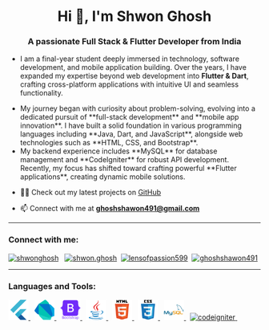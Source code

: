 <h1 align="center">Hi 👋, I'm Shwon Ghosh</h1>
<h3 align="center">A passionate Full Stack & Flutter Developer from India</h3>

- I am a final-year student deeply immersed in technology, software development, and mobile application building. Over the years, I have expanded my expertise beyond web development into **Flutter & Dart**, crafting cross-platform applications with intuitive UI and seamless functionality.

<ul> 
<li>My journey began with curiosity about problem-solving, evolving into a dedicated pursuit of **full-stack development** and **mobile app innovation**. I have built a solid foundation in various programming languages including **Java, Dart, and JavaScript**, alongside web technologies such as **HTML, CSS, and Bootstrap**.</li>  
<li>My backend experience includes **MySQL** for database management and **CodeIgniter** for robust API development. Recently, my focus has shifted toward crafting powerful **Flutter applications**, creating dynamic mobile solutions.</li>
</ul>

- 👨‍💻 Check out my latest projects on [GitHub](https://github.com/ghoshshawon?tab=repositories)

- 📫 Connect with me at **ghoshshawon491@gmail.com**

---

<h3 align="left">Connect with me:</h3>
<p align="left">
<a href="https://linkedin.com/in/shwonghosh" target="blank"><img align="center" src="https://raw.githubusercontent.com/rahuldkjain/github-profile-readme-generator/master/src/images/icons/Social/linked-in-alt.svg" alt="shwonghosh" height="30" width="40" /></a> &nbsp;
<a href="https://fb.com/shwon.ghosh" target="blank"><img align="center" src="https://raw.githubusercontent.com/rahuldkjain/github-profile-readme-generator/master/src/images/icons/Social/facebook.svg" alt="shwon.ghosh" height="30" width="40" /></a>&nbsp;
<a href="https://instagram.com/lensofpassion599" target="blank"><img align="center" src="https://raw.githubusercontent.com/rahuldkjain/github-profile-readme-generator/master/src/images/icons/Social/instagram.svg" alt="lensofpassion599" height="30" width="40" /></a>&nbsp;
<a href="https://www.hackerrank.com/ghoshshawon491" target="blank"><img align="center" src="https://raw.githubusercontent.com/rahuldkjain/github-profile-readme-generator/master/src/images/icons/Social/hackerrank.svg" alt="ghoshshawon491" height="30" width="40" /></a>&nbsp;
</p>

---

<h3 align="left">Languages and Tools:</h3>
<p align="left"> 
<a href="https://flutter.dev/" target="_blank" rel="noreferrer"> <img src="https://raw.githubusercontent.com/devicons/devicon/master/icons/flutter/flutter-original.svg" alt="flutter" width="40" height="40"/> </a>&nbsp; 
<a href="https://dart.dev/" target="_blank" rel="noreferrer"> <img src="https://raw.githubusercontent.com/devicons/devicon/master/icons/dart/dart-original.svg" alt="dart" width="40" height="40"/> </a>&nbsp;
<a href="https://getbootstrap.com" target="_blank" rel="noreferrer"> <img src="https://raw.githubusercontent.com/devicons/devicon/master/icons/bootstrap/bootstrap-plain-wordmark.svg" alt="bootstrap" width="40" height="40"/> </a>&nbsp; 
<a href="https://www.java.com" target="_blank" rel="noreferrer"> <img src="https://raw.githubusercontent.com/devicons/devicon/master/icons/java/java-original.svg" alt="java" width="40" height="40"/> </a>&nbsp; 
<a href="https://www.w3schools.com/html/" target="_blank" rel="noreferrer"> <img src="https://raw.githubusercontent.com/devicons/devicon/master/icons/html5/html5-original-wordmark.svg" alt="html5" width="40" height="40"/> </a>&nbsp; 
<a href="https://www.w3schools.com/css/" target="_blank" rel="noreferrer"> <img src="https://raw.githubusercontent.com/devicons/devicon/master/icons/css3/css3-original-wordmark.svg" alt="css3" width="40" height="40"/> </a>&nbsp; 
<a href="https://www.mysql.com/" target="_blank" rel="noreferrer"> <img src="https://raw.githubusercontent.com/devicons/devicon/master/icons/mysql/mysql-original-wordmark.svg" alt="mysql" width="40" height="40"/> </a>&nbsp; 
<a href="https://codeigniter.com" target="_blank" rel="noreferrer"> <img src="https://cdn.worldvectorlogo.com/logos/codeigniter.svg" alt="codeigniter" width="40" height="40"/> </a>&nbsp; 
</p>
